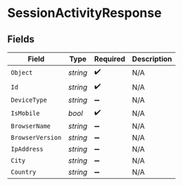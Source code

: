 # SessionActivityResponse


## Fields

| Field              | Type               | Required           | Description        |
| ------------------ | ------------------ | ------------------ | ------------------ |
| `Object`           | *string*           | :heavy_check_mark: | N/A                |
| `Id`               | *string*           | :heavy_check_mark: | N/A                |
| `DeviceType`       | *string*           | :heavy_minus_sign: | N/A                |
| `IsMobile`         | *bool*             | :heavy_check_mark: | N/A                |
| `BrowserName`      | *string*           | :heavy_minus_sign: | N/A                |
| `BrowserVersion`   | *string*           | :heavy_minus_sign: | N/A                |
| `IpAddress`        | *string*           | :heavy_minus_sign: | N/A                |
| `City`             | *string*           | :heavy_minus_sign: | N/A                |
| `Country`          | *string*           | :heavy_minus_sign: | N/A                |
